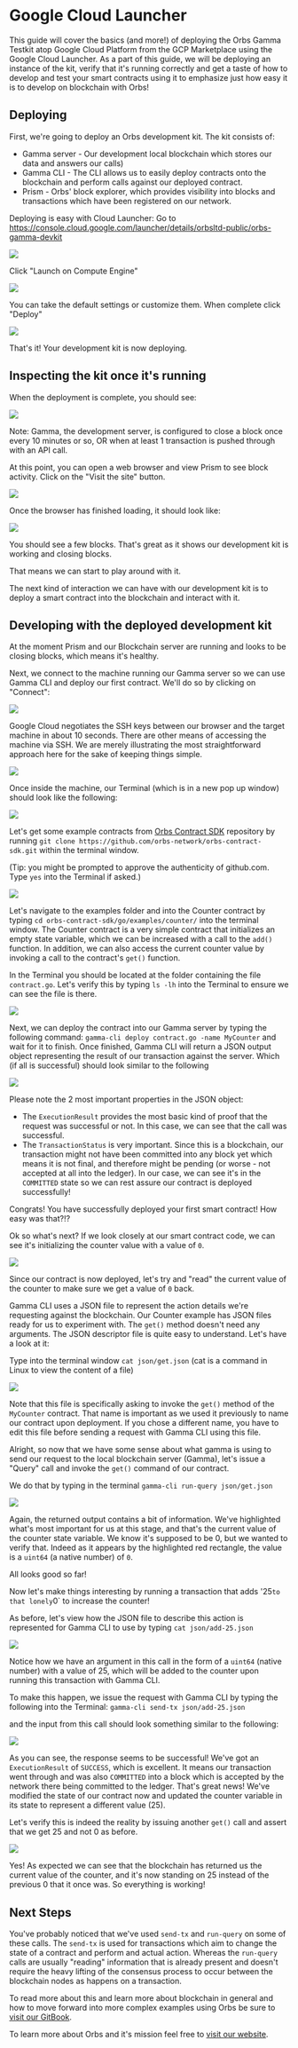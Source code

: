 # Google Cloud Launcher
This guide will cover the basics (and more!) of deploying the Orbs Gamma Testkit atop Google Cloud Platform from the GCP Marketplace using the Google Cloud Launcher. As a part of this guide, we will be deploying an instance of the kit, verify that it's running correctly and get a taste of how to develop and test your smart contracts using it to emphasize just how easy it is to develop on blockchain with Orbs!

## Deploying
First, we're going to deploy an Orbs development kit. 
The kit consists of:
* Gamma server - Our development local blockchain which stores our data and answers our calls)
* Gamma CLI - The CLI allows us to easily deploy contracts onto the blockchain and perform calls against our deployed contract.
* Prism - Orbs' block explorer, which provides visibility into blocks and transactions which have been registered on our network.

Deploying is easy with Cloud Launcher: Go to https://console.cloud.google.com/launcher/details/orbsltd-public/orbs-gamma-devkit

![](./images/step01.png)

Click "Launch on Compute Engine"

![](./images/step02.png)

You can take the default settings or customize them.  When complete click "Deploy"

![](./images/step03.png)

That's it!  Your development kit is now deploying.

## Inspecting the kit once it's running

When the deployment is complete, you should see:

![](./images/step04.png)

Note: Gamma, the development server, is configured to close a block once every 10 minutes or so, OR when at least 1 transaction is pushed through with an API call. 

At this point, you can open a web browser and view Prism to see block activity. Click on the "Visit the site" button.

![](./images/step05.png)

Once the browser has finished loading, it should look like:

![](./images/step06.png)

You should see a few blocks. That's great as it shows our development kit is working and closing blocks. 
<!--- I would write - four nodes are working in consensus and closing blocks.... -->
That means we can start to play around with it.

The next kind of interaction we can have with our development kit is to deploy a smart contract into the blockchain and interact with it.

## Developing with the deployed development kit

At the moment Prism and our Blockchain server are running and looks to be closing blocks,  which means it's healthy.

Next, we connect to the machine running our Gamma server so we can use Gamma CLI and deploy our first contract. We'll do so by clicking on "Connect":

![](./images/step07.png)

Google Cloud negotiates the SSH keys between our browser and the target machine in about 10 seconds. There are other means of accessing the machine via SSH. We are merely illustrating the most straightforward approach here for the sake of keeping things simple.

![](./images/step08.png)

Once inside the machine, our Terminal (which is in a new pop up window) should look like the following:

![](./images/step09.png)

Let's get some example contracts from [Orbs Contract SDK](https://github.com/orbs-network/orbs-contract-sdk) repository by running `git clone https://github.com/orbs-network/orbs-contract-sdk.git` within the terminal window.

(Tip: you might be prompted to approve the authenticity of github.com. Type `yes` into the Terminal if asked.)

![](./images/step10.png)

Let's navigate to the examples folder and into the Counter contract by typing `cd orbs-contract-sdk/go/examples/counter/` into the terminal window. The Counter contract is a very simple contract that initializes an empty state variable, which we can be increased with a call to the `add()` function. In addition, we can also access the current counter value by invoking a call to the contract's `get()` function. 

In the Terminal you should be located at the folder containing the file `contract.go`. Let's verify this by typing `ls -lh` into the Terminal to ensure we can see the file is there.

![](./images/step11.png)

Next, we can deploy the contract into our Gamma server by typing the following command: `gamma-cli deploy contract.go -name MyCounter` and wait for it to finish. Once finished, Gamma CLI will return a JSON output object representing the result of our transaction against the server. Which (if all is successful) should look similar to the following

![](./images/step12.png)

Please note the 2 most important properties in the JSON object:

* The `ExecutionResult` provides the most basic kind of proof that the request was successful or not. In this case, we can see that the call was successful.
* The `TransactionStatus` is very important. Since this is a blockchain, our transaction might not have been committed into any block yet which means it is not final, and therefore might be pending (or worse - not accepted at all into the ledger). In our case, we can see it's in the `COMMITTED` state so we can rest assure our contract is deployed successfully!

Congrats! You have successfully deployed your first smart contract! How easy was that?!?

Ok so what's next? If we look closely at our smart contract code, we can see it's initializing the counter value with a value of `0`.

![](./images/step13.png)

Since our contract is now deployed, let's try and "read" the current value of the counter to make sure we get a value of `0` back.

Gamma CLI uses a JSON file to represent the action details we're requesting against the blockchain. Our Counter example has JSON files ready for us to experiment with. The `get()` method doesn't need any arguments. The JSON descriptor file is quite easy to understand. Let's have a look at it:

Type into the terminal window `cat json/get.json` (cat is a command in Linux to view the content of a file)

![](./images/step14.png)

Note that this file is specifically asking to invoke the `get()` method of the `MyCounter` contract. That name is important as we used it previously to name our contract upon deployment. If you chose a different name, you have to edit this file before sending a request with Gamma CLI using this file.

Alright, so now that we have some sense about what gamma is using to send our request to the local blockchain server (Gamma), let's issue a "Query" call and invoke the `get()` command of our contract.

We do that by typing in the terminal `gamma-cli run-query json/get.json`

![](./images/step15.png)

Again, the returned output contains a bit of information. We've highlighted what's most important for us at this stage, and that's the current value of the counter state variable. We know it's supposed to be 0, but we wanted to verify that. Indeed as it appears by the highlighted red rectangle, the value is a `uint64` (a native number) of `0`.

All looks good so far!

Now let's make things interesting by running a transaction that adds '25` to that lonely `0` to increase the counter!

As before, let's view how the JSON file to describe this action is represented for Gamma CLI to use by typing `cat json/add-25.json`

![](./images/step16.png)

Notice how we have an argument in this call in the form of a `uint64` (native number) with a value of 25, which will be added to the counter upon running this transaction with Gamma CLI.

To make this happen, we issue the request with Gamma CLI by typing the following into the Terminal: `gamma-cli send-tx json/add-25.json`

and the input from this call should look something similar to the following:

![](./images/step17.png)

As you can see, the response seems to be successful! We've got an `ExecutionResult` of `SUCCESS`, which is excellent. It means our transaction went through <!--- add consensus talk? -->and was also `COMMITTED` into a block which is accepted by the network there being committed to the ledger. That's great news! We've modified the state of our contract now and updated the counter variable in its state to represent a different value (25).

Let's verify this is indeed the reality by issuing another `get()` call and assert that we get 25 and not 0 as before.

![](./images/step18.png)

Yes!
As expected we can see that the blockchain has returned us the current value of the counter, and it's now standing on 25 instead of the previous 0 that it once was. So everything is working!

## Next Steps

You've probably noticed that we've used `send-tx` and `run-query` on some of these calls. The `send-tx` is used for transactions which aim to change the state of a contract and perform and actual action. Whereas the `run-query` calls are usually "reading" information that is already present and doesn't require the heavy lifting of the consensus process to occur between the blockchain nodes as happens on a transaction.

To read more about this and learn more about blockchain in general and how to move forward into more complex examples using Orbs be sure to [visit our GitBook](https://orbs.gitbook.io/contract-sdk/).

To learn more about Orbs and it's mission feel free to [visit our website](https://www.orbs.com/).

